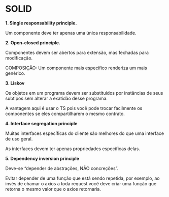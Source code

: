 # SOLID

**1. Single responsability principle.**

Um componente deve ter apenas uma única responsabilidade.

**2. Open-closed principle.**

Componentes devem ser abertos para extensão, mas fechadas para modificação.

COMPOSIÇÃO: Um componente mais específico renderiza um mais genérico.

**3. Liskov**

Os objetos em um programa devem ser substituídos por instâncias de seus subtipos sem alterar a exatidão desse programa.

A vantagem aqui é usar o TS pois você pode trocar facilmente os componentes se eles compartilharem o mesmo contrato.

**4. Interface segregation principle**

Muitas interfaces específicas do cliente são melhores do que uma interface de uso geral.

As interfaces devem ter apenas propriedades específicas delas.

**5. Dependency inversion principle**

Deve-se “depender de abstrações, NÃO concreções”.

Evitar depender de uma função que está sendo repetida, por exemplo, ao invés de chamar o axios
a toda request você deve criar uma função que retorna o mesmo valor que o axios retornaria.
